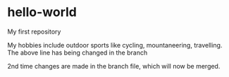 # hello-world
My first repository


My hobbies include outdoor sports like cycling, mountaneering, travelling.
The above line has being changed in the branch


2nd time changes are made in the branch file, which will now be merged.

